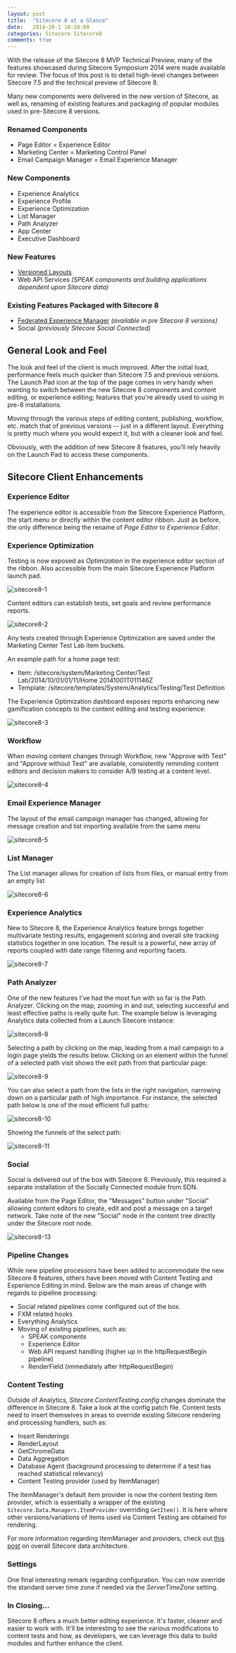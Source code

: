 ```yaml
---
layout: post
title:  "Sitecore 8 at a Glance"
date:   2014-10-1 10:18:00
categories: Sitecore Sitecore8
comments: true
---
```


With the release of the Sitecore 8 MVP Technical Preview, many of the features showcased during Sitecore Symposium 2014 were made available for review. The focus of this post is to detail high-level changes between Sitecore 7.5 and the technical preview of Sitecore 8.

Many new components were delivered in the new version of Sitecore, as well as, renaming of existing features and packaging of popular modules used in pre-Sitecore 8 versions.

### Renamed Components

* Page Editor = Experience Editor
* Marketing Center = Marketing Control Panel
* Email Campaign Manager = Email Experience Manager


### New Components

* Experience Analytics
* Experience Profile
* Experience Optimization
* List Manager
* Path Analyzer
* App Center
* Executive Dashboard

### New Features

* [Versioned Layouts](http://www.seanholmesby.com/presentation-details-changes-in-sitecore-8-how-renderings-are-stored/)
* Web API Services<em> (SPEAK components and building applications dependent upon Sitecore data)</em>

### Existing Features Packaged with Sitecore 8

* [Federated Experience Manager](http://www.isitedesign.com/sitecore/2014/09/30/orchestrating-connected-experiences-with-sitecore/) <em>(available in pre Sitecore 8 versions)</em>
* Social <em>(previously Sitecore Social Connected)</em>

## General Look and Feel

The look and feel of the client is much improved. After the initial load, performance feels much quicker than Sitecore 7.5 and previous versions. The Launch Pad icon at the top of the page comes in very handy when wanting to switch between the new Sitecore 8 components and content editing, or experience editing; features that you're already used to using in pre-8 installations.

Moving through the various steps of editing content, publishing, workflow, etc. match that of previous versions -- just in a different layout. Everything is pretty much where you would expect it, but with a cleaner look and feel.

Obviously, with the addition of new Sitecore 8 features, you'll rely heavily on the Launch Pad to access these components.

## Sitecore Client Enhancements

### Experience Editor

The experience editor is accessible from the Sitecore Experience Platform, the start menu or directly within the content editor ribbon. Just as before, the only difference being the rename of <em>Page Editor</em> to <em>Experience Editor</em>.

### Experience Optimization

Testing is now exposed as <em>Optimization</em> in the experience editor section of the ribbon. Also accessible from the main Sitecore Experience Platform launch pad.

![sitecore8-1](/assets/images/sitecore8-1.png)

Content editors can establish tests, set goals and review performance reports.

![sitecore8-2](/assets/images/sitecore8-2.png)

Any tests created through Experience Optimization are saved under the Marketing Center Test Lab item buckets.

An example path for a home page test:

* Item: /sitecore/system/Marketing Center/Test Lab/2014/10/01/01/11/Home 20141001T011146Z
* Template: /sitecore/templates/System/Analytics/Testing/Test Definition

The Experience Optimization dashboard exposes reports enhancing new gamification concepts to the content editing and testing experience:

![sitecore8-3](/assets/images/sitecore8-3.png)

### Workflow

When moving content changes through Workflow, new "Approve with Test" and "Approve without Test" are available, consistently reminding content editors and decision makers to consider A/B testing at a content level.

![sitecore8-4](/assets/images/sitecore8-4.png)

### Email Experience Manager

The layout of the email campaign manager has changed, allowing for message creation and list importing available from the same menu

![sitecore8-5](/assets/images/sitecore8-5.png)

### List Manager

The List manager allows for creation of lists from files, or manual entry from an empty list

![sitecore8-6](/assets/images/sitecore8-6.png)

### Experience Analytics

New to Sitecore 8, the Experience Analytics feature brings together multivariate testing results, engagement scoring and overall site tracking statistics together in one location. The result is a powerful, new array of reports coupled with date range filtering and reporting facets.

![sitecore8-7](/assets/images/sitecore8-7.png)

### Path Analyzer

One of the new features I've had the most fun with so far is the Path Analyzer. Clicking on the map, zooming in and out, selecting successful and least effective paths is really quite fun. The example below is leveraging Analytics data collected from a Launch Sitecore instance:

![sitecore8-8](/assets/images/sitecore8-8.png)

Selecting a path by clicking on the map, leading from a mail campaign to a login page yields the results below. Clicking on an element within the funnel of a selected path visit shows the exit path from that particular page:

![sitecore8-9](/assets/images/sitecore8-9.png)

You can also select a path from the lists in the right navigation, narrowing down on a particular path of high importance. For instance, the selected path below is one of the most efficient full paths:

![sitecore8-10](/assets/images/sitecore8-10.png)

Showing the funnels of the select path:

![sitecore8-11](/assets/images/sitecore8-11.png)

### Social

Social is delivered out of the box with Sitecore 8. Previously, this required a separate installation of the Socially Connected module from SDN.

Available from the Page Editor, the "Messages" button under "Social" allowing content editors to create, edit and post a message on a target network. Take note of the new "Social" node in the content tree directly under the Sitecore root node.

![sitecore8-13](/assets/images/sitecore8-13.png)

### Pipeline Changes

While new pipeline processors have been added to accommodate the new Sitecore 8 features, others have been moved with Content Testing and Experience Editing in mind. Below are the main areas of change with regards to pipeline processing:

* Social related pipelines come configured out of the box.
* FXM related hooks
* Everything Analytics
* Moving of existing pipelines, such as:
  * SPEAK components
  * Experience Editor
  * Web API request handling (higher up in the httpRequestBegin pipeline)
  * RenderField (immediately after httpRequestBegin)

### Content Testing

Outside of Analytics, <em>Sitecore.ContentTesting.config</em> changes dominate the difference in Sitecore 8. Take a look at the config patch file. Content tests need to insert themselves in areas to override existing Sitecore rendering and processing handlers, such as:

* Insert Renderings
* RenderLayout
* GetChromeData
* Data Aggregation
* Database Agent (background processing to determine if a test has reached statistical relevancy)
* Content Testing provider (used by ItemManager)

The ItemManager's default item provider is now the content testing item provider, which is essentially a wrapper of the existing `Sitecore.Data.Managers.ItemProvider` overriding `GetItem()`. It is here where other versions/variations of items used via Content Testing are obtained for rendering.

For more information regarding ItemManager and providers, check out [this post](http://kamsar.net/index.php/2013/11/sitecore-data-architecture/) on overall Sitecore data architecture.

### Settings

One final interesting remark regarding configuration. You can now override the standard server time zone if needed via the <em>ServerTimeZone</em> setting.

### In Closing...

Sitecore 8 offers a much better editing experience. It's faster, cleaner and easier to work with. It'll be interesting to see the various modifications to content tests and how, as developers, we can leverage this data to build modules and further enhance the client.